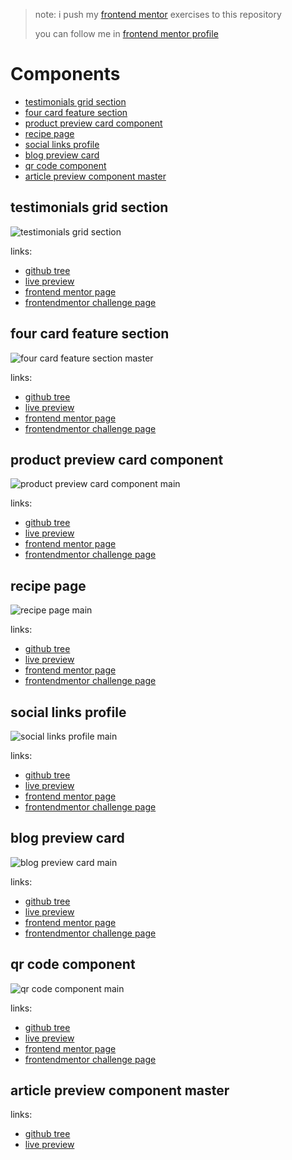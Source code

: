 > note: i push my [frontend mentor](https://www.frontendmentor.io/profile/MohammadShool) exercises to this repository
> 
> you can follow me in [frontend mentor profile](https://www.frontendmentor.io/profile/MohammadShool)

# Components

- [testimonials grid section](#testimonials-grid-section)
- [four card feature section](#four-card-feature-section)
- [product preview card component](#product-preview-card-component)
- [recipe page](#recipe-page)
- [social links profile](#social-links-profile)
- [blog preview card](#blog-preview-card)
- [qr code component](#qr-code-component)
- [article preview component master](#article-preview-component-master)

## testimonials grid section

![testimonials grid section](./testimonials-grid-section-main/screenshots/desktop.png)

links:

- [github tree](https://github.com/MohammadShool/frontend-mentor-exercise/tree/master/testimonials-grid-section-main)
- [live preview](https://mohammadshool.github.io/frontend-mentor-exercise/testimonials-grid-section-main/)
- [frontend mentor page](https://www.frontendmentor.io/solutions/testimonials-grid-section-pV9i7jjUyA)
- [frontendmentor challenge page](https://www.frontendmentor.io/challenges/testimonials-grid-section-Nnw6J7Un7)

## four card feature section

![four card feature section master](./four-card-feature-section-master/screenshots/desktop.png)

links:

- [github tree](https://github.com/MohammadShool/frontend-mentor-exercise/tree/master/four-card-feature-section-master)
- [live preview](https://mohammadshool.github.io/frontend-mentor-exercise/four-card-feature-section-master/)
- [frontend mentor page](https://www.frontendmentor.io/solutions/four-card-feature-section-3TuHn3oZJL)
- [frontendmentor challenge page](https://www.frontendmentor.io/challenges/four-card-feature-section-weK1eFYK)

## product preview card component

![product preview card component main](./product-preview-card-component-main/screenshots/desktop.png)

links:

- [github tree](https://github.com/MohammadShool/frontend-mentor-exercise/tree/master/product-preview-card-component-main)
- [live preview](https://mohammadshool.github.io/frontend-mentor-exercise/product-preview-card-component-main/)
- [frontend mentor page](https://www.frontendmentor.io/solutions/product-preview-card-component-41bydqdiYr)
- [frontendmentor challenge page](https://www.frontendmentor.io/challenges/product-preview-card-component-GO7UmttRfa)

## recipe page

![recipe page main](./recipe-page-main/screenshots/desktop.png)

links:

- [github tree](https://github.com/MohammadShool/frontend-mentor-exercise/tree/master/recipe-page-main)
- [live preview](https://mohammadshool.github.io/frontend-mentor-exercise/recipe-page-main/)
- [frontend mentor page](https://www.frontendmentor.io/solutions/recipe-page-7AVWEmX8KT)
- [frontendmentor challenge page](https://www.frontendmentor.io/challenges/recipe-page-KiTsR8QQKm)

## social links profile

![social links profile main](./social-links-profile-main/screenshots/desktop.png)

links:

- [github tree](https://github.com/MohammadShool/frontend-mentor-exercise/tree/master/social-links-profile-main)
- [live preview](https://mohammadshool.github.io/frontend-mentor-exercise/social-links-profile-main/)
- [frontend mentor page](https://www.frontendmentor.io/solutions/social-links-profile-z-InZ1_DT5)
- [frontendmentor challenge page](https://www.frontendmentor.io/challenges/social-links-profile-UG32l9m6dQ)

## blog preview card

![blog preview card main](./blog-preview-card-main/screenshots/desktop.png)

links:

- [github tree](https://github.com/MohammadShool/frontend-mentor-exercise/tree/master/blog-preview-card-main)
- [live preview](https://mohammadshool.github.io/frontend-mentor-exercise/blog-preview-card-main/)
- [frontend mentor page](https://www.frontendmentor.io/solutions/blog-preview-card-fW1wkZZrsN)
- [frontendmentor challenge page](https://www.frontendmentor.io/challenges/blog-preview-card-ckPaj01IcS)

## qr code component

![qr code component main](./qr-code-component-main/screenshots/desktop.png)

links:

- [github tree](https://github.com/MohammadShool/frontend-mentor-exercise/tree/master/qr-code-component-main)
- [live preview](https://mohammadshool.github.io/frontend-mentor-exercise/qr-code-component-main/)
- [frontend mentor page](https://www.frontendmentor.io/solutions/qr-code-component-sjESmwmszl)
- [frontendmentor challenge page](https://www.frontendmentor.io/challenges/qr-code-component-iux_sIO_H)

## article preview component master


links:

- [github tree](https://github.com/MohammadShool/frontend-mentor-exercise/tree/master/article-preview-component-master)
- [live preview](https://mohammadshool.github.io/frontend-mentor-exercise/article-preview-component-master/)